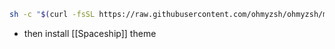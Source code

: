 ```bash
sh -c "$(curl -fsSL https://raw.githubusercontent.com/ohmyzsh/ohmyzsh/master/tools/install.sh)"
```

- then install [[Spaceship]] theme